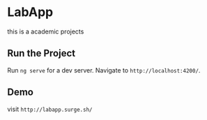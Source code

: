 # LabApp

this is a academic projects

## Run the Project

Run `ng serve` for a dev server. Navigate to `http://localhost:4200/`. 

## Demo
visit  `http://labapp.surge.sh/`

